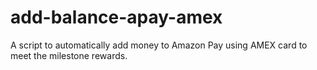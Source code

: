 # add-balance-apay-amex
A script to automatically add money to Amazon Pay using AMEX card to meet the milestone rewards.
